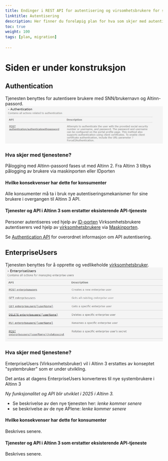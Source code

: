 ```yaml
---
title: Endinger i REST API for autentisering og virsomhetsbrukere for sluttbrukersystem
linktitle: Autentisering
description: Her finner du foreløpig plan for hva som skjer med autentiserings- og virsomhetsbruker API for Sluttbrukersystem i overgangen mellom Altinn 2 og Altinn 3. Planen vil bli endret underveis. 
toc: true
weight: 100
tags: [plan, migration]

---
```


# Siden er under konstruksjon

## Authentication
Tjenesten benyttes for autentisere brukere med SNN/brukernavn og Altinn-passord. 
![AUTHENTICATION REST-api for tjenesteeiere](authentication.jpg "Authentication-tjenesten")
### Hva skjer med tjenestene?
Pålogging med Altinn-passord fases ut med Altinn 2. Fra Altinn 3 tilbys pålogging av brukere via maskinporten eller IDporten

#### Hvilke konsekvenser har dette for konsumenter
Alle konsumenter må ta i bruk nye autentiseringsmekanismer for sine brukere i overgangen til Altinn 3 API.

#### Tjenester og API i Altinn 3 som erstatter eksisterende API-tjeneste
Personer autentiseres ved hjelp av [ID-porten](https://docs.altinn.studio/api/authentication/id-porten/)
Virksomhetsbrukere autentiserers ved hjelp av [virksomhetsbrukere](https://docs.altinn.studio/api/authentication/enterpriseuser/) via [Maskinporten](https://docs.altinn.studio/api/authentication/maskinporten/).

Se [Authentication API](https://docs.altinn.studio/api/authentication/) for overordnet informasjon om API autentisering. 

## EnterpriseUsers
Tjenesten benyttes for å opprette og vedlikeholde [virksomhetsbruker](https://altinn.github.io/docs/api/rest/kom-i-gang/virksomhetsbrukere/). 
![ENTERPRISEUSERS REST-api for tjenesteeiere](enterpriseusers.jpg "EnterpriseUsers-tjenesten")

### Hva skjer med tjenestene?
EnterpriseUsers (Virksomhetsbruker) vil i Altinn 3 erstattes av konseptet "systembruker" som er under utvikling. 

Det antas at dagens EnterpriseUsers konverteres til nye systembrukere i Altinn 3

*Ny funksjonalitet og API blir utviklet i 2025 i Altinn 3.*
- Se beskrivelse av den nye tjenesten her: *lenke kommer senere*
- se beskrivelse av de nye APIene: *lenke kommer senere*

#### Hvilke konsekvenser har dette for konsumenter
Beskrives senere.

#### Tjenester og API i Altinn 3 som erstatter eksisterende API-tjeneste
Beskrives senere. 
